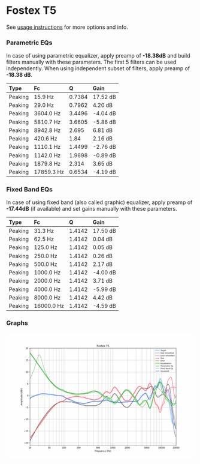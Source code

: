 # Fostex T5
See [usage instructions](https://github.com/jaakkopasanen/AutoEq#usage) for more options and info.

### Parametric EQs
In case of using parametric equalizer, apply preamp of **-18.38dB** and build filters manually
with these parameters. The first 5 filters can be used independently.
When using independent subset of filters, apply preamp of **-18.38 dB**.

| Type    | Fc         |      Q | Gain     |
|:--------|:-----------|:-------|:---------|
| Peaking | 15.9 Hz    | 0.7384 | 17.52 dB |
| Peaking | 29.0 Hz    | 0.7962 | 4.20 dB  |
| Peaking | 3604.0 Hz  | 3.4496 | -4.04 dB |
| Peaking | 5810.7 Hz  | 3.6605 | -5.86 dB |
| Peaking | 8942.8 Hz  | 2.695  | 6.81 dB  |
| Peaking | 420.6 Hz   | 1.84   | 2.16 dB  |
| Peaking | 1110.1 Hz  | 1.4499 | -2.76 dB |
| Peaking | 1142.0 Hz  | 1.9698 | -0.89 dB |
| Peaking | 1879.8 Hz  | 2.314  | 3.65 dB  |
| Peaking | 17859.3 Hz | 0.6534 | -4.19 dB |

### Fixed Band EQs
In case of using fixed band (also called graphic) equalizer, apply preamp of **-17.44dB**
(if available) and set gains manually with these parameters.

| Type    | Fc         |      Q | Gain     |
|:--------|:-----------|:-------|:---------|
| Peaking | 31.3 Hz    | 1.4142 | 17.50 dB |
| Peaking | 62.5 Hz    | 1.4142 | 0.04 dB  |
| Peaking | 125.0 Hz   | 1.4142 | 0.05 dB  |
| Peaking | 250.0 Hz   | 1.4142 | 0.26 dB  |
| Peaking | 500.0 Hz   | 1.4142 | 2.17 dB  |
| Peaking | 1000.0 Hz  | 1.4142 | -4.00 dB |
| Peaking | 2000.0 Hz  | 1.4142 | 3.71 dB  |
| Peaking | 4000.0 Hz  | 1.4142 | -5.99 dB |
| Peaking | 8000.0 Hz  | 1.4142 | 4.42 dB  |
| Peaking | 16000.0 Hz | 1.4142 | -4.59 dB |

### Graphs
![](./Fostex%20T5.png)